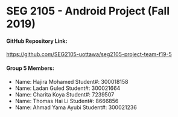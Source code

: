 # SEG 2105 - Android Project (Fall 2019)


#### GitHub Repository Link:

https://github.com/SEG2105-uottawa/seg2105-project-team-f19-5


#### Group 5 Members:

<ul>
  <li>
    Name: Hajira Mohamed
    Student#: 300018158
  </li>
  <li>
    Name: Ladan Guled
    Student#: 300021664
  </li>
  <li>
    Name: Charita Koya
    Student#: 7239507
  </li>
  <li>
    Name: Thomas Hai Li
    Student#: 8666856
  </li>
  <li>
    Name: Ahmad Yama Ayubi
    Student#: 300021236
  </li>
</ul>
